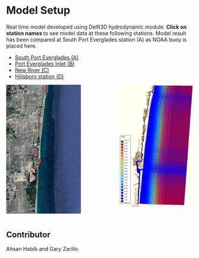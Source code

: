 
<html>
<head>
<meta name="viewport" content="width=device-width, initial-scale=1">
<style>

.column {
  float: left;
  padding: 10px;
}

.left {
  width: 80%;
}

.right {
  width: 20%;
}

</style>

</head>
<body>

<div class="column left">
    <h1>Model Setup </h1>
    <p>
Real time model developed using Delft3D hydrodynamic module. <strong> Click on station names </strong> to see model data at these following stations. Model result has been compared at South Port Everglades station (A) as NOAA buoy is placed here.
    </p>
 
<ul>
 <li><a href="waterlevel_porteverglades.jpg" target="_blank"> South Port Everglades (A)</a></li>
 <li><a href="waterlevel_evergladesinlet.jpg" target="_blank"> Port Everglades Inlet (B)</a></li>
 <li><a href="waterlevel_plantriver.jpg" target="_blank"> New River (C)</a></li>
 <li><a href="waterlevel_hillsboroinlet.jpg" target="_blank"> Hillsboro station (D)</a></li> 
</ul>

  <a href="gmap4.JPG"> <img src="gmap4.JPG" width="201" align="center"> </a> 
  <a href="c24.JPG"> <img src="c24.JPG" width="201" align="right"> </a> 
  
</div>

  <div class="column right">
    <h2>Contributor</h2>
    <p> Ahsan Habib and Gary Zarillo </p>
  </div>


</body>
</html>


